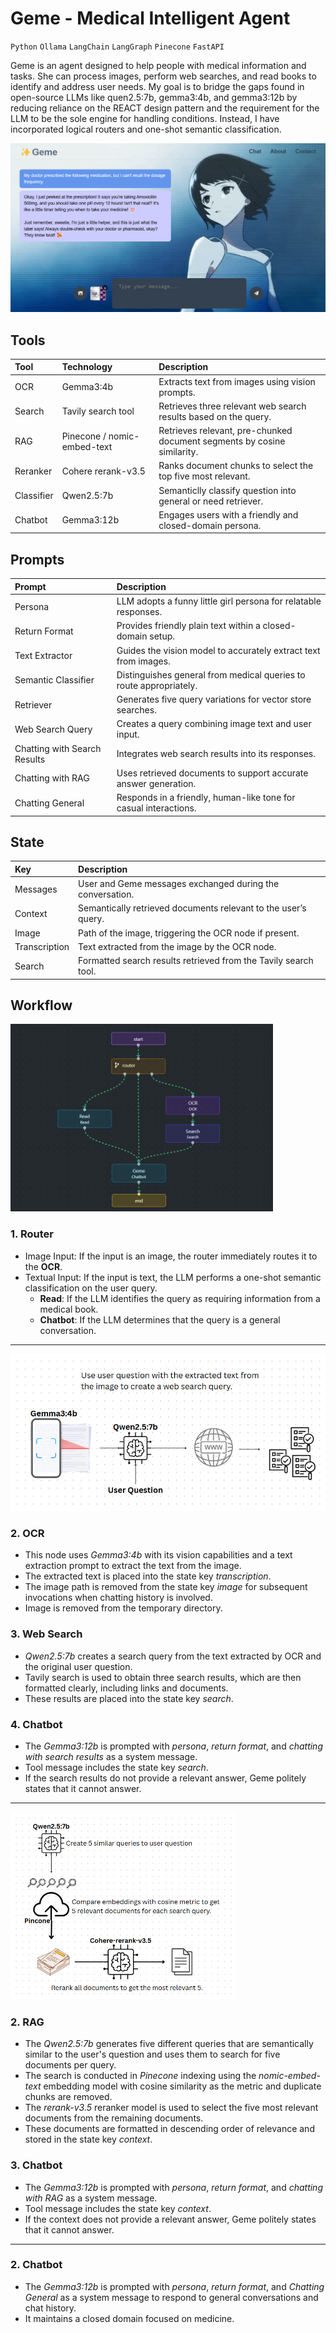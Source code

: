 # Geme - Medical Intelligent Agent

`Python` `Ollama` `LangChain` `LangGraph` `Pinecone` `FastAPI` 

Geme is an agent designed to help people with medical information and tasks. She can process images, perform web searches, and read books to identify and address user needs. My goal is to bridge the gaps found in open-source LLMs like quen2.5:7b, gemma3:4b, and gemma3:12b by reducing reliance on the REACT design pattern and the requirement for the LLM to be the sole engine for handling conditions. Instead, I have incorporated logical routers and one-shot semantic classification.

<img src="trial.png" style="max-height: 300px; width: auto;" />

## Tools

| Tool       | Technology                  | Description                                                             |
| :--------- | :-------------------------- | :---------------------------------------------------------------------- |
| OCR        | Gemma3:4b                   | Extracts text from images using vision prompts.                         |
| Search     | Tavily search tool          | Retrieves three relevant web search results based on the query.         |
| RAG        | Pinecone / nomic-embed-text | Retrieves relevant, pre-chunked document segments by cosine similarity. |
| Reranker   | Cohere rerank-v3.5          | Ranks document chunks to select the top five most relevant.             |
| Classifier | Qwen2.5:7b                  | Semanticlly classify question into general or need retriever.           |
| Chatbot    | Gemma3:12b                  | Engages users with a friendly and closed-domain persona.                |

## Prompts

| Prompt                       | Description                                                        |
| :--------------------------- | :----------------------------------------------------------------- |
| Persona                      | LLM adopts a funny little girl persona for relatable responses.    |
| Return Format                | Provides friendly plain text within a closed-domain setup.         |
| Text Extractor               | Guides the vision model to accurately extract text from images.    |
| Semantic Classifier          | Distinguishes general from medical queries to route appropriately. |
| Retriever                    | Generates five query variations for vector store searches.         |
| Web Search Query             | Creates a query combining image text and user input.               |
| Chatting with Search Results | Integrates web search results into its responses.                  |
| Chatting with RAG            | Uses retrieved documents to support accurate answer generation.    |
| Chatting General             | Responds in a friendly, human-like tone for casual interactions.   |

## State

| Key           | Description                                                     |
| :------------ | :-------------------------------------------------------------- |
| Messages      | User and Geme messages exchanged during the conversation.       |
| Context       | Semantically retrieved documents relevant to the user’s query.  |
| Image         | Path of the image, triggering the OCR node if present.          |
| Transcription | Text extracted from the image by the OCR node.                  |
| Search        | Formatted search results retrieved from the Tavily search tool. |

## Workflow
    
<img src="workflow.png" style="max-height: 300px; width: auto;" />

### 1. Router

* Image Input: If the input is an image, the router immediately routes it to the **OCR**.
* Textual Input: If the input is text, the LLM performs a one-shot semantic classification on the user query.
    * **Read**: If the LLM identifies the query as requiring information from a medical book.
    * **Chatbot**: If the LLM determines that the query is a general conversation.

---

<img src="search.png" style="max-height: 300px; width: auto;" />

### 2. OCR


* This node uses *Gemma3:4b* with its vision capabilities and a text extraction prompt to extract the text from the image.
* The extracted text is placed into the state key *transcription*.
* The image path is removed from the state key *image* for subsequent invocations when chatting history is involved.
* Image is removed from the temporary directory.

### 3. Web Search

* *Qwen2.5:7b* creates a search query from the text extracted by OCR and the original user question.
* Tavily search is used to obtain three search results, which are then formatted clearly, including links and documents.
* These results are placed into the state key *search*.

### 4. Chatbot

* The *Gemma3:12b* is prompted with *persona*, *return format*, and *chatting with search results* as a system message.
* Tool message includes the state key *search*.
* If the search results do not provide a relevant answer, Geme politely states that it cannot answer.

---

<img src="read.png" style="max-height: 300px; width: auto;" />

### 2. RAG

* The *Qwen2.5:7b* generates five different queries that are semantically similar to the user's question and uses them to search for five documents per query.
* The search is conducted in *Pinecone* indexing using the *nomic-embed-text* embedding model with cosine similarity as the metric and duplicate chunks are removed.
* The *rerank-v3.5* reranker model is used to select the five most relevant documents from the remaining documents.
* These documents are formatted in descending order of relevance and stored in the state key *context*.

### 3. Chatbot

* The *Gemma3:12b* is prompted with *persona*, *return format*, and *chatting with RAG* as a system message.
* Tool message includes the state key *context*.
* If the context does not provide a relevant answer, Geme politely states that it cannot answer.

---

### 2. Chatbot

* The *Gemma3:12b* is prompted with *persona*, *return format*, and *Chatting General* as a system message to respond to general conversations and chat history.
* It maintains a closed domain focused on medicine.
